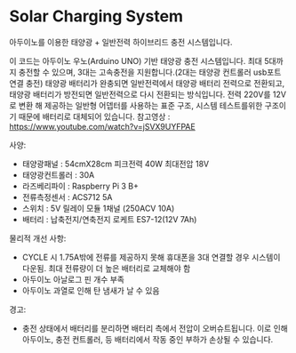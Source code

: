 # Solar Charging System
아두이노를 이용한 태양광 + 일반전력 하이브리드 충전 시스템입니다.

이 코드는 아두이노 우노(Arduino UNO) 기반 태양광 충전 시스템입니다.
최대 5대까지 충전할 수 있으며, 3대는 고속충전을 지원합니다.(2대는 태양광 컨트롤러 usb포트 연결 충전)
태양광 배터리가 완충되면 일반전력에서 태양광 배터리 전력으로 전환되고, 태양광 배터리가 방전되면 일반전력으로 다시 전환되는 방식입니다.
전력 220V를 12V로 변환 해 제공하는 일반형 어뎁터를 사용하는 표준 구조, 시스템 테스트를위한 구조이기 때문에 배터리로 대체되어 있습니다.
참고영상 : https://www.youtube.com/watch?v=jSVX9UYFPAE

사양:
- 태양광패널 : 54cmX28cm 피크전력 40W 최대전압 18V 
- 태양광컨트롤러 : 30A
- 라즈베리파이 : Raspberry Pi 3 B+
- 전류측정센서 : ACS712 5A
- 스위치 : 5V 릴레이 모듈 1채널 (250ACV 10A)
- 배터리 : 납축전지/연축전지 로케트 ES7-12(12V 7Ah)

물리적 개선 사항:
- CYCLE 시 1.75A밖에 전류를 제공하지 못해 휴대폰을 3대 연결할 경우 시스템이 다운됨. 최대 전류량이 더 높은 배터리로 교체해야 함
- 아두이노 아날로그 핀 개수 부족
- 아두이노 과열로 인해 탄 냄새가 날 수 있음

경고:
- 충전 상태에서 배터리를 분리하면 배터리 측에서 전압이 오버슈트됩니다.
이로 인해 아두이노, 충전 컨트롤러, 등 배터리에서 작동 중인 부하가 손상될 수 있습니다.
